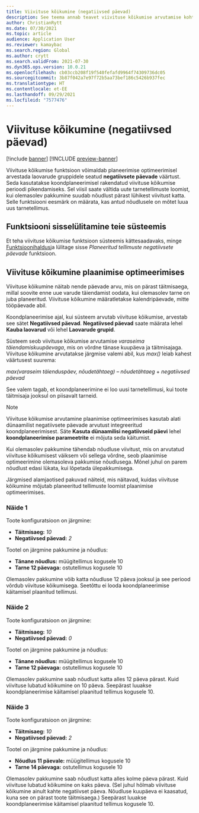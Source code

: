 ```yaml
---
title: Viivituse kõikumine (negatiivsed päevad)
description: See teema annab teavet viivituse kõikumise arvutamise kohta ja selle kohta, kuidas see mõjutab plaanitud tellimuse loomist planeerimise optimeerimises.
author: ChristianRytt
ms.date: 07/30/2021
ms.topic: article
audience: Application User
ms.reviewer: kamaybac
ms.search.region: Global
ms.author: crytt
ms.search.validFrom: 2021-07-30
ms.dyn365.ops.version: 10.0.21
ms.openlocfilehash: cb03ccb208f19f540fefafd9964f74309736dc05
ms.sourcegitcommit: 3b87f042a7e97f72b5aa73bef186c5426b937fec
ms.translationtype: HT
ms.contentlocale: et-EE
ms.lasthandoff: 09/29/2021
ms.locfileid: "7577476"
---
```

# <a name="delay-tolerance-negative-days"></a>Viivituse kõikumine (negatiivsed päevad)

[!include [banner](../../includes/banner.md)]
[!INCLUDE [preview-banner](../../includes/preview-banner.md)]

Viivituse kõikumise funktsioon võimaldab planeerimise optimeerimisel arvestada laovarude gruppidele seatud **negatiivsete päevade** väärtust. Seda kasutatakse koondplaneerimisel rakendatud viivituse kõikumise perioodi pikendamiseks. Sel viisil saate vältida uute tarnetellimuste loomist, kui olemasolev pakkumine suudab nõudlust pärast lühikest viivitust katta. Selle funktsiooni eesmärk on määrata, kas antud nõudlusele on mõtet luua uus tarnetellimus.

## <a name="turn-on-the-feature-in-your-system"></a>Funktsiooni sisselülitamine teie süsteemis

Et teha viivituse kõikumise funktsioon süsteemis kättesaadavaks, minge [Funktsioonihaldus](../../../fin-ops-core/fin-ops/get-started/feature-management/feature-management-overview.md)ja lülitage sisse *Planeeritud tellimuste negatiivsete päevade* funktsioon.

## <a name="delay-tolerance-in-planning-optimization"></a>Viivituse kõikumine plaanimise optimeerimises

Viivituse kõikumine näitab nende päevade arvu, mis on pärast täitmisaega, millal soovite enne uue varude täiendamist oodata, kui olemasolev tarne on juba planeeritud. Viivituse kõikumine määratletakse kalendripäevade, mitte tööpäevade abil.

Koondplaneerimise ajal, kui süsteem arvutab viivituse kõikumise, arvestab see sätet **Negatiivsed päevad**. **Negatiivsed päevad** saate määrata lehel **Kauba laovarud** või lehel **Laovarude grupid**.

Süsteem seob viivituse kõikumise arvutamise *varaseima täiendamiskuupäevaga*, mis on võrdne tänase kuupäeva ja täitmisajaga. Viivituse kõikumine arvutatakse järgmise valemi abil, kus *max()* leiab kahest väärtusest suurema:

*max(varaseim täienduspäev, nõudetähtaeg)* – *nõudetähtaeg* + *negatiivsed päevad*

See valem tagab, et koondplaneerimine ei loo uusi tarnetellimusi, kui toote täitmisaja jooksul on piisavalt tarneid.

> [!NOTE]
> Viivituse kõikumise arvutamine plaanimise optimeerimises kasutab alati dünaamilist negatiivsete päevade arvutust integreeritud koondplaneerimisest. Säte **Kasuta dünaamilisi negatiivseid päevi** lehel **koondplaneerimise parameetrite** ei mõjuta seda käitumist.

Kui olemasolev pakkumine tähendab nõudluse viivitust, mis on arvutatud viivituse kõikumisest väiksem või sellega võrdne, seob plaanimise optimeerimine olemasoleva pakkumise nõudlusega. Mõnel juhul on parem nõudlust edasi lükata, kui lõpetada ülepakkumisega.

Järgmised alamjaotised pakuvad näiteid, mis näitavad, kuidas viivituse kõikumine mõjutab planeeritud tellimuste loomist plaanimise optimeerimises.

### <a name="example-1"></a>Näide 1

Toote konfiguratsioon on järgmine:

- **Täitmisaeg:** *10*
- **Negatiivsed päevad:** *2*

Tootel on järgmine pakkumine ja nõudlus:

- **Tänane nõudlus:** müügitellimus kogusele 10
- **Tarne 12 päevaga:** ostutellimus kogusele 10

Olemasolev pakkumine võib katta nõudluse 12 päeva jooksul ja see periood võrdub viivituse kõikumisega. Seetõttu ei looda koondplaneerimise käitamisel plaanitud tellimusi.

### <a name="example-2"></a>Näide 2

Toote konfiguratsioon on järgmine:

- **Täitmisaeg:** *10*
- **Negatiivsed päevad:** *0*

Tootel on järgmine pakkumine ja nõudlus:

- **Tänane nõudlus:** müügitellimus kogusele 10
- **Tarne 12 päevaga:** ostutellimus kogusele 10

Olemasolev pakkumine saab nõudlust katta alles 12 päeva pärast. Kuid viivituse lubatud kõikumine on 10 päeva. Seepärast luuakse koondplaneerimise käitamisel plaanitud tellimus kogusele 10.

### <a name="example-3"></a>Näide 3

Toote konfiguratsioon on järgmine:

- **Täitmisaeg:** *10*
- **Negatiivsed päevad:** *2*

Tootel on järgmine pakkumine ja nõudlus:

- **Nõudlus 11 päevale:** müügitellimus kogusele 10
- **Tarne 14 päevaga:** ostutellimus kogusele 10

Olemasolev pakkumine saab nõudlust katta alles kolme päeva pärast. Kuid viivituse lubatud kõikumine on kaks päeva. (Sel juhul hõlmab viivituse kõikumine ainult kahte negatiivset päeva. Nõudluse kuupäeva ei kaasatud, kuna see on pärast toote täitmisaega.) Seepärast luuakse koondplaneerimise käitamisel plaanitud tellimus kogusele 10.
